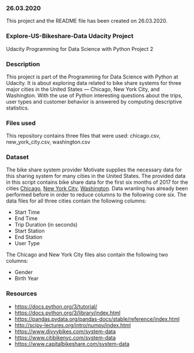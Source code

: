### 26.03.2020
This project and the README file has been created on 26.03.2020.

### Explore-US-Bikeshare-Data Udacity Project
Udacity Programming for Data Science with Python Project 2

### Description
This project is part of the Programming for Data Science with Python at Udacity. It is about exploring data related to bike share systems for three major cities in the United States — Chicago, New York City, and Washington. With the use of Python interesting questions about the trips, user types and customer behavior is answered by computing descriptive statistics.

### Files used
This repository contains three files that were used:
chicago.csv, new_york_city.csv, washington.csv

### Dataset

The bike share system provider Motivate supplies the necessary data for this sharing system for many cities in the United States. The provided data in this script contains bike share data for the first six months of 2017 for the cities [Chicago](https://www.divvybikes.com/system-data), [New York City](https://www.citibikenyc.com/system-data), [Washington](https://www.capitalbikeshare.com/system-data). Data wranling has already been performed before in order to reduce columns to the following core six. The data files for all three cities contain the following columns:

- Start Time
- End Time
- Trip Duration (in seconds)
- Start Station
- End Station
- User Type

The Chicago and New York City files also contain the following two columns:

- Gender
- Birth Year


### Resources

- https://docs.python.org/3/tutorial/
- https://docs.python.org/3/library/index.html
- https://pandas.pydata.org/pandas-docs/stable/reference/index.html
- http://scipy-lectures.org/intro/numpy/index.html
- https://www.divvybikes.com/system-data
- https://www.citibikenyc.com/system-data
- https://www.capitalbikeshare.com/system-data
